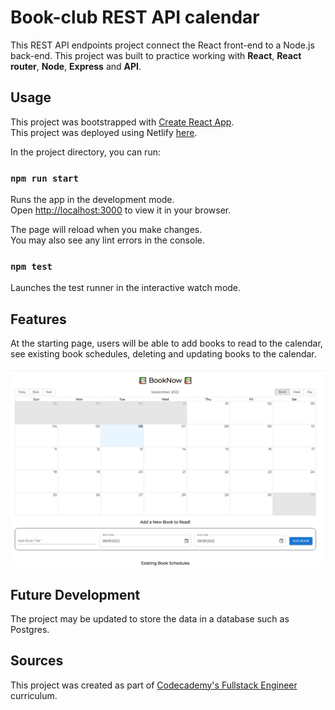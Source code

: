 # Book-club REST API calendar

This REST API endpoints project connect the React front-end to a Node.js back-end.
This project was built to practice working with **React**, **React router**, **Node**, **Express** and **API**.

## Usage

This project was bootstrapped with [Create React App](https://github.com/facebook/create-react-app).\
This project was deployed using Netlify [here](https://bookclub-calendar.netlify.app/).

In the project directory, you can run:

### `npm run start`

Runs the app in the development mode.\
Open [http://localhost:3000](http://localhost:3000) to view it in your browser.

The page will reload when you make changes.\
You may also see any lint errors in the console.

### `npm test`

Launches the test runner in the interactive watch mode.

## Features

At the starting page, users will be able to add books to read to the calendar, see existing book schedules, 
deleting and updating books to the calendar.

![The starting page of the project](public/book-club-calendar.png)

## Future Development 

The project may be updated to store the data in a database such as Postgres.

## Sources

This project was created as part of [Codecademy's Fullstack Engineer](https://www.codecademy.com/learn) curriculum. 